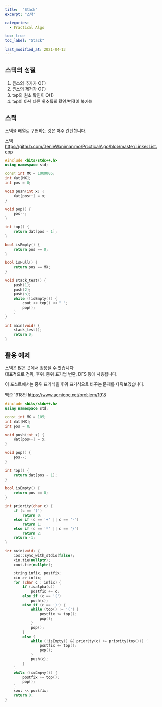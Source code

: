 ```yaml
---
title:  "Stack"
excerpt: "스택"

categories:
  - Practical Algo

toc: true
toc_label: "Stack"

last_modified_at: 2021-04-13
---
```


## 스택의 성질
1. 원소의 추가가 O(1)
2. 원소의 제거가 O(1)
3. top의 원소 확인이 O(1)
4. top이 아닌 다른 원소들의 확인/변경이 불가능

## 스택
스택을 배열로 구현하는 것은 아주 간단합니다.

스택 <https://github.com/GenieWonimanimo/PracticalAlgo/blob/master/LinkedList.cpp>

```cpp
#include <bits/stdc++.h>
using namespace std;

const int MX = 1000005;
int dat[MX];
int pos = 0;

void push(int x) {
    dat[pos++] = x;
}

void pop() {
    pos--;
}

int top() {
    return dat[pos - 1];
}

bool isEmpty() {
    return pos == 0;
}

bool isFull() {
    return pos == MX;
}

void stack_test() {
    push(1);    
    push(2);
    push(3);
    while (!isEmpty()) {
        cout << top() << " ";
        pop();
    }
}

int main(void) {
    stack_test();
    return 0;
}
```

## 활용 예제
스택은 많은 곳에서 활용될 수 있습니다.<br>
대표적으로 전위, 후위, 중위 표기법 변환, DFS 등에 사용됩니다.

이 포스트에서는 중위 표기식을 후위 표기식으로 바꾸는 문제를 다뤄보겠습니다.

백준 1918번 <https://www.acmicpc.net/problem/1918>

```cpp
#include <bits/stdc++.h>
using namespace std;

const int MX = 105;
int dat[MX];
int pos = 0;

void push(int x) {
    dat[pos++] = x;
}

void pop() {
    pos--;
}

int top() {
    return dat[pos - 1];
}

bool isEmpty() {
    return pos == 0;
}

int priority(char c) {
    if (c == '(')
        return 0;
    else if (c == '+' || c == '-')
        return 1;
    else if (c == '*' || c == '/')
        return 2;
    return -1;
}

int main(void) {
    ios::sync_with_stdio(false);
    cin.tie(nullptr);
    cout.tie(nullptr);

    string infix, postfix;
    cin >> infix;
    for (char c : infix) {
        if (isalpha(c))
            postfix += c;
        else if (c == '(')
            push(c);
        else if (c == ')') {
            while (top() != '(') {
                postfix += top();
                pop();
            }
            pop();
        }
        else {
            while (!isEmpty() && priority(c) <= priority(top())) {
                postfix += top();
                pop();
            }
            push(c);
        }
    }
    while (!isEmpty()) {
        postfix += top();
        pop();
    }
    cout << postfix;
    return 0;
}
```